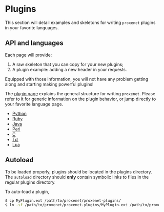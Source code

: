 # Plugins

This section will detail examples and skeletons for writing `proxenet` plugins
in your favorite languages.

## API and languages

Each page will provide:

1. A raw skeleton that you can copy for your new plugins;
2. A plugin example: adding a new header in your requests.


Equipped with those information, you will not have any problem getting along and
starting making powerful plugins!

The [plugin page](../plugin) explains the general structure for writing
`proxenet`. Please refer to it for generic information on the plugin behavior,
or jump directly to your favorite language page.


   - [Python](python.md)
   - [Ruby](ruby.md)
   - [Java](java.md)
   - [Perl](perl.md)
   - [C](c.md)
   - [Tcl](tcl.md)
   - [Lua](lua.md)

## Autoload

To be loaded properly, plugins should be located in the plugins directory. The
`autoload` directory should **only** contain symbolic links to files in the
regular plugins directory.

To auto-load a plugin,

```bash
$ cp MyPlugin.ext /path/to/proxenet/proxenet-plugins/
$ ln -sf /path/to/proxenet/proxenet-plugins/MyPlugin.ext /path/to/proxenet/proxenet-plugins/autoload/MyPlugin.ext
```
